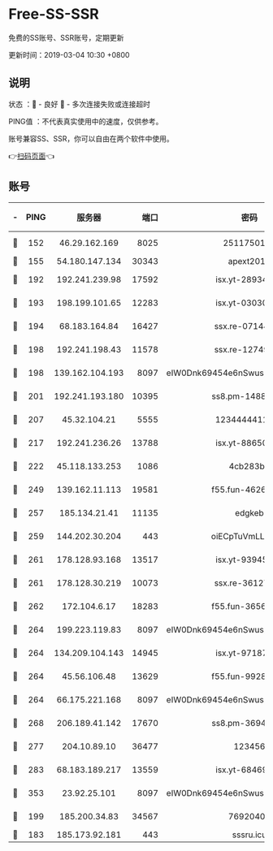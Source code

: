 # Free-SS-SSR

免费的SS账号、SSR账号，定期更新

更新时间：2019-03-04 10:30 +0800

## 说明

状态     ：🙂 - 良好 🙁 - 多次连接失败或连接超时

PING值   ：不代表真实使用中的速度，仅供参考。

账号兼容SS、SSR，你可以自由在两个软件中使用。

👉[扫码页面](https://liesauer.github.io/free-ss-ssr.github.io/)👈

## 账号

|-|PING|服务器|端口|密码|加密方式|区域|
|:----:|:----:|:-----:|-----:|:----:|:----:|:----:|
|🙂|152|46.29.162.169|8025|2511750146|aes-256-cfb|RU|
|🙂|155|54.180.147.134|30343|apext2019|chacha20|KR|
|🙂|192|192.241.239.98|17592|isx.yt-28934471|aes-256-cfb|US|
|🙂|193|198.199.101.65|12283|isx.yt-03030510|aes-256-cfb|US|
|🙂|194|68.183.164.84|16427|ssx.re-07144593|aes-256-cfb|US|
|🙂|198|192.241.198.43|11578|ssx.re-12749222|aes-256-cfb|US|
|🙂|198|139.162.104.193|8097|eIW0Dnk69454e6nSwuspv9DmS201tQ0D|aes-256-cfb|JP|
|🙂|201|192.241.193.180|10395|ss8.pm-14887083|aes-256-cfb|US|
|🙂|207|45.32.104.21|5555|1234444411111|aes-256-cfb|SG|
|🙂|217|192.241.236.26|13788|isx.yt-88650870|aes-256-cfb|US|
|🙂|222|45.118.133.253|1086|4cb283b8|aes-256-cfb|SG|
|🙂|249|139.162.11.113|19581|f55.fun-46262690|aes-256-cfb|SG|
|🙂|257|185.134.21.41|11135|edgkeb|aes-256-cfb|GB|
|🙂|259|144.202.30.204|443|oiECpTuVmLLxk4Ts|aes-256-cfb|US|
|🙂|261|178.128.93.168|13517|isx.yt-93945310|aes-256-cfb|SG|
|🙂|261|178.128.30.219|10073|ssx.re-36127052|aes-256-cfb|SG|
|🙂|262|172.104.6.17|18283|f55.fun-36565083|aes-256-cfb|US|
|🙂|264|199.223.119.83|8097|eIW0Dnk69454e6nSwuspv9DmS201tQ0D|aes-256-cfb|US|
|🙂|264|134.209.104.143|14945|isx.yt-97187184|aes-256-cfb|SG|
|🙂|264|45.56.106.48|13629|f55.fun-99286814|aes-256-cfb|US|
|🙂|264|66.175.221.168|8097|eIW0Dnk69454e6nSwuspv9DmS201tQ0D|aes-256-cfb|US|
|🙂|268|206.189.41.142|17670|ss8.pm-36944551|aes-256-cfb|SG|
|🙂|277|204.10.89.10|36477|123456|aes-256-cfb|US|
|🙂|283|68.183.189.217|13559|isx.yt-68469421|aes-256-cfb|SG|
|🙂|353|23.92.25.101|8097|eIW0Dnk69454e6nSwuspv9DmS201tQ0D|aes-256-cfb|US|
|🙂|199|185.200.34.83|34567|76920400|aes-256-cfb|US|
|🙁|183|185.173.92.181|443|sssru.icu|rc4-md5|RU|

